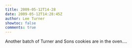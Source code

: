 ```yaml
---
title: 2009-05-12T14-28
date: 2009-05-12T14:28:45Z
author: Lee Turner
showtoc: false
comments: true
---
```


Another batch of Turner and Sons cookies are in the oven....

